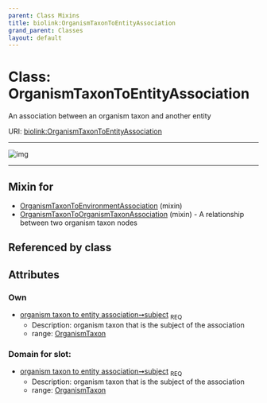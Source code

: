 ```yaml
---
parent: Class Mixins
title: biolink:OrganismTaxonToEntityAssociation
grand_parent: Classes
layout: default
---
```


# Class: OrganismTaxonToEntityAssociation


An association between an organism taxon and another entity

URI: [biolink:OrganismTaxonToEntityAssociation](https://w3id.org/biolink/vocab/OrganismTaxonToEntityAssociation)


---

![img](http://yuml.me/diagram/nofunky;dir:TB/class/[OrganismTaxon]%3Csubject%201..1-%20[OrganismTaxonToEntityAssociation],[OrganismTaxonToOrganismTaxonAssociation]uses%20-.-%3E[OrganismTaxonToEntityAssociation],[OrganismTaxonToEnvironmentAssociation]uses%20-.-%3E[OrganismTaxonToEntityAssociation],[OrganismTaxonToOrganismTaxonAssociation],[OrganismTaxonToEnvironmentAssociation],[OrganismTaxon])

---


## Mixin for

 * [OrganismTaxonToEnvironmentAssociation](OrganismTaxonToEnvironmentAssociation.md) (mixin) 
 * [OrganismTaxonToOrganismTaxonAssociation](OrganismTaxonToOrganismTaxonAssociation.md) (mixin)  - A relationship between two organism taxon nodes

## Referenced by class


## Attributes


### Own

 * [organism taxon to entity association➞subject](organism_taxon_to_entity_association_subject.md)  <sub>REQ</sub>
     * Description: organism taxon that is the subject of the association
     * range: [OrganismTaxon](OrganismTaxon.md)

### Domain for slot:

 * [organism taxon to entity association➞subject](organism_taxon_to_entity_association_subject.md)  <sub>REQ</sub>
     * Description: organism taxon that is the subject of the association
     * range: [OrganismTaxon](OrganismTaxon.md)
